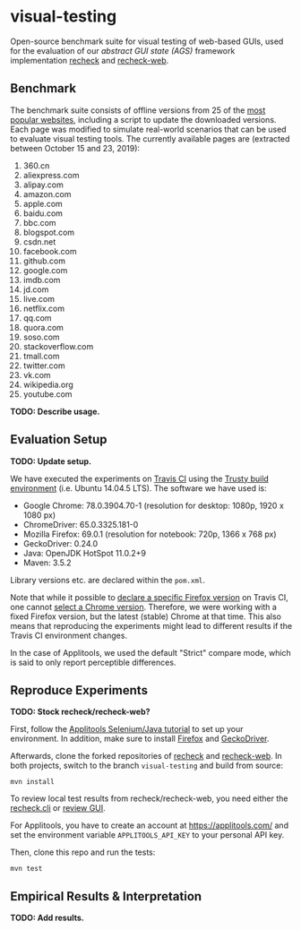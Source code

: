 # visual-testing

Open-source benchmark suite for visual testing of web-based GUIs, used for the evaluation of our _abstract GUI state (AGS)_ framework implementation [recheck](https://github.com/retest/recheck/) and [recheck-web](https://github.com/retest/recheck-web).

## Benchmark

The benchmark suite consists of offline versions from 25 of the [most popular websites](https://en.wikipedia.org/wiki/List_of_most_popular_websites), including a script to update the downloaded versions. Each page was modified to simulate real-world scenarios that can be used to evaluate visual testing tools. The currently available pages are (extracted between October 15 and 23, 2019):

1. 360.cn
1. aliexpress.com
1. alipay.com
1. amazon.com
1. apple.com
1. baidu.com
1. bbc.com
1. blogspot.com
1. csdn.net
1. facebook.com
1. github.com
1. google.com
1. imdb.com
1. jd.com
1. live.com
1. netflix.com
1. qq.com
1. quora.com
1. soso.com
1. stackoverflow.com
1. tmall.com
1. twitter.com
1. vk.com
1. wikipedia.org
1. youtube.com

**TODO: Describe usage.**

## Evaluation Setup

**TODO: Update setup.**

We have executed the experiments on [Travis CI](https://travis-ci.com/) using the [Trusty build environment](https://docs.travis-ci.com/user/reference/trusty/) (i.e. Ubuntu 14.04.5 LTS). The software we have used is:

* Google Chrome: 78.0.3904.70-1 (resolution for desktop: 1080p, 1920 x 1080 px)
* ChromeDriver: 65.0.3325.181-0
* Mozilla Firefox: 69.0.1 (resolution for notebook: 720p, 1366 x 768 px)
* GeckoDriver: 0.24.0
* Java: OpenJDK HotSpot 11.0.2+9
* Maven: 3.5.2

Library versions etc. are declared within the `pom.xml`.

Note that while it possible to [declare a specific Firefox version](https://docs.travis-ci.com/user/firefox#selecting-a-firefox-version/) on Travis CI, one cannot [select a Chrome version](https://docs.travis-ci.com/user/chrome/). Therefore, we were working with a fixed Firefox version, but the latest (stable) Chrome at that time. This also means that reproducing the experiments might lead to different results if the Travis CI environment changes.

In the case of Applitools, we used the default "Strict" compare mode, which is said to only report perceptible differences.

## Reproduce Experiments

**TODO: Stock recheck/recheck-web?**

First, follow the [Applitools Selenium/Java tutorial](https://applitools.com/tutorials/selenium-java.html) to set up your environment. In addition, make sure to install [Firefox](https://mozilla.org/en/firefox/) and [GeckoDriver](https://firefox-source-docs.mozilla.org/testing/geckodriver/).

Afterwards, clone the forked repositories of [recheck](https://github.com/beatngu13/recheck/) and [recheck-web](https://github.com/beatngu13/recheck-web/). In both projects, switch to the branch `visual-testing` and build from source:

```
mvn install
```

To review local test results from recheck/recheck-web, you need either the [recheck.cli](https://github.com/retest/recheck.cli/) or [review GUI](https://retest.de/review/).

For Applitools, you have to create an account at https://applitools.com/ and set the environment variable `APPLITOOLS_API_KEY` to your personal API key.

Then, clone this repo and run the tests:

```
mvn test
```

## Empirical Results & Interpretation

**TODO: Add results.**

